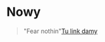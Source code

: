 # Nowy
> "Fear nothin"[Tu link damy](https://github.com/programming-for-data-science/book-exercises/tree/master/chapter-04-exercises/exercise-1)
